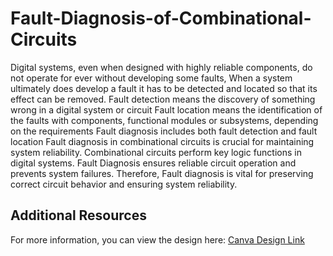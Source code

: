 # Fault-Diagnosis-of-Combinational-Circuits
Digital systems, even when designed with highly reliable components, do not operate for ever without developing some faults, When a system ultimately does develop a fault it has to be detected and located so that its effect can be removed. 
Fault detection means the discovery of something wrong in a digital system or circuit 
Fault location means the identification of the faults with components, functional modules or subsystems, depending on the requirements 
 Fault diagnosis includes both fault detection and fault location
Fault diagnosis in combinational circuits is crucial for maintaining system reliability.
Combinational circuits perform key logic functions in digital systems.
Fault Diagnosis ensures reliable circuit operation and prevents system failures.
Therefore, Fault diagnosis is vital for preserving correct circuit behavior and ensuring system reliability.

## Additional Resources

For more information, you can view the design here:
[Canva Design Link](https://www.canva.com/design/DAGAalZl4wI/L6wK9Fhu00AC0M49JYgf4g/edit?utm_content=DAGAalZl4wI&utm_campaign=designshare&utm_medium=link2&utm_source=sharebutton)
